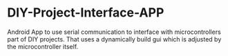 # DIY-Project-Interface-APP
Android App to use serial communication to interface with microcontrollers part of DIY projects. That uses a dynamically build gui which is adjusted by the microcontroller itself.
